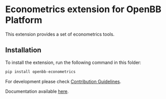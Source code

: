 # Econometrics extension for OpenBB Platform

This extension provides a set of econometrics tools.

## Installation

To install the extension, run the following command in this folder:

```bash
pip install openbb-econometrics
```

For development please check [Contribution Guidelines](https://github.com/OpenBB-finance/OpenBBTerminal/blob/feature/openbb-sdk-v4/openbb_platform/CONTRIBUTING.md).

Documentation available [here](https://docs.openbb.co/sdk).
